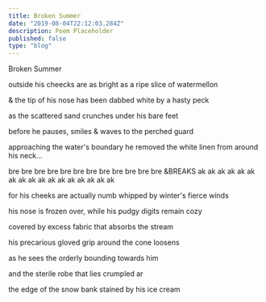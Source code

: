 ```yaml
---
title: Broken Summer  
date: "2019-08-04T22:12:03.284Z"
description: Poem Placeholder 
published: false
type: "blog"
---
```


Broken Summer 

outside his cheecks are as bright
as a ripe slice of watermellon 

& the tip of his nose has 
been dabbed white by a hasty peck 

as the scattered sand 
crunches under his bare feet 

before he pauses, smiles & waves 
to the perched guard 

approaching the water's boundary 
he removed the white linen from 
around his neck... 

bre bre bre bre bre bre bre bre bre bre bre bre 
                      &BREAKS 
ak ak ak ak ak ak ak ak ak ak ak ak ak ak ak ak ak 

for his cheeks are actually numb
whipped by winter's fierce winds 

his nose is frozen over, 
while his pudgy digits remain cozy 

covered by excess fabric 
that absorbs the stream 

his precarious gloved grip 
around the cone loosens 

as he sees the orderly
bounding towards him 

and the sterile robe 
that lies crumpled ar 

the edge of the snow bank
stained by his ice cream 
